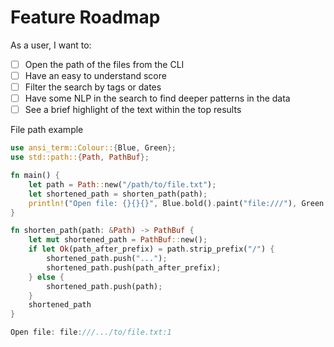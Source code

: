 # Feature Roadmap

As a user, I want to:

- [ ] Open the path of the files from the CLI
- [ ] Have an easy to understand score
- [ ] Filter the search by tags or dates
- [ ] Have some NLP in the search to find deeper patterns in the data
- [ ] See a brief highlight of the text within the top results

File path example

```rust
use ansi_term::Colour::{Blue, Green};
use std::path::{Path, PathBuf};

fn main() {
    let path = Path::new("/path/to/file.txt");
    let shortened_path = shorten_path(path);
    println!("Open file: {}{}{}", Blue.bold().paint("file:///"), Green.bold().paint(shortened_path.display()), Blue.bold().paint(":1"));
}

fn shorten_path(path: &Path) -> PathBuf {
    let mut shortened_path = PathBuf::new();
    if let Ok(path_after_prefix) = path.strip_prefix("/") {
        shortened_path.push("...");
        shortened_path.push(path_after_prefix);
    } else {
        shortened_path.push(path);
    }
    shortened_path
}

Open file: file:///.../to/file.txt:1
```
